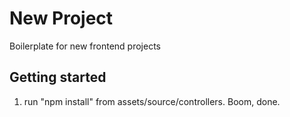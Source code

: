 # New Project
Boilerplate for new frontend projects
## Getting started
1. run "npm install" from assets/source/controllers. Boom, done.
